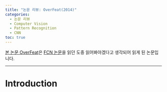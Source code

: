 ```yaml
---
title: "논문 리뷰: OverFeat(2014)"
categories:
  - 논문 리뷰
  - Computer Vision
  - Pattern Recognition
  - CNN
toc: true
---
```


[본 논문 OverFeat](https://arxiv.org/pdf/1312.6229.pdf)은 [FCN 논문](https://www.cv-foundation.org/openaccess/content_cvpr_2015/papers/Long_Fully_Convolutional_Networks_2015_CVPR_paper.pdf)을 읽던 도중 읽어봐야겠다고 생각되어 읽게 된 논문입니다.

---

# Introduction

